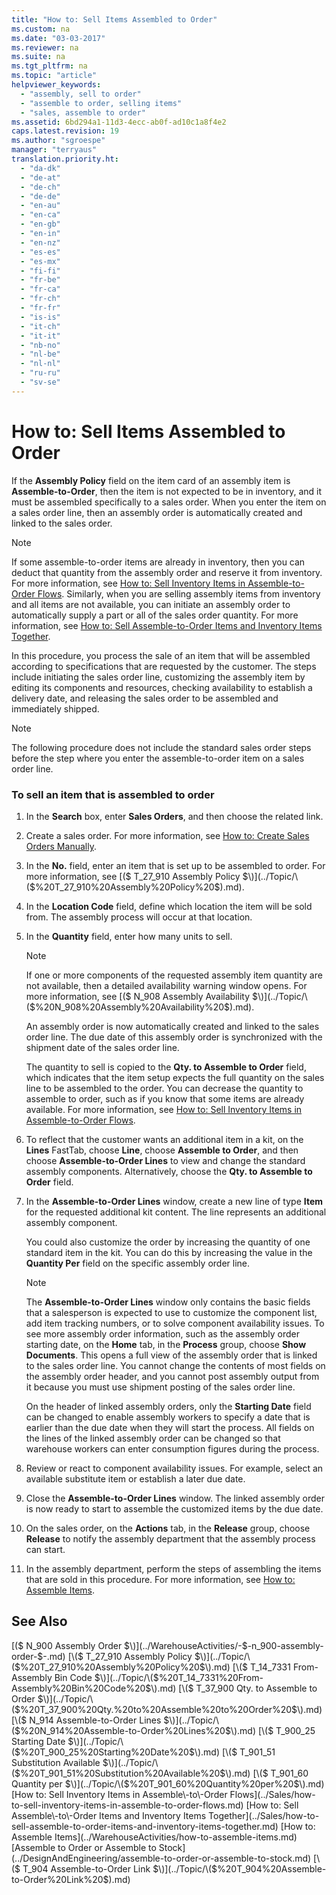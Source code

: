 ```yaml
---
title: "How to: Sell Items Assembled to Order"
ms.custom: na
ms.date: "03-03-2017"
ms.reviewer: na
ms.suite: na
ms.tgt_pltfrm: na
ms.topic: "article"
helpviewer_keywords: 
  - "assembly, sell to order"
  - "assemble to order, selling items"
  - "sales, assemble to order"
ms.assetid: 6bd294a1-11d3-4ecc-ab0f-ad10c1a8f4e2
caps.latest.revision: 19
ms.author: "sgroespe"
manager: "terryaus"
translation.priority.ht: 
  - "da-dk"
  - "de-at"
  - "de-ch"
  - "de-de"
  - "en-au"
  - "en-ca"
  - "en-gb"
  - "en-in"
  - "en-nz"
  - "es-es"
  - "es-mx"
  - "fi-fi"
  - "fr-be"
  - "fr-ca"
  - "fr-ch"
  - "fr-fr"
  - "is-is"
  - "it-ch"
  - "it-it"
  - "nb-no"
  - "nl-be"
  - "nl-nl"
  - "ru-ru"
  - "sv-se"
---
```

# How to: Sell Items Assembled to Order
If the **Assembly Policy** field on the item card of an assembly item is **Assemble\-to\-Order**, then the item is not expected to be in inventory, and it must be assembled specifically to a sales order. When you enter the item on a sales order line, then an assembly order is automatically created and linked to the sales order.  
  
> [!NOTE]  
>  If some assemble\-to\-order items are already in inventory, then you can deduct that quantity from the assembly order and reserve it from inventory. For more information, see [How to: Sell Inventory Items in Assemble\-to\-Order Flows](../Sales/how-to-sell-inventory-items-in-assemble-to-order-flows.md). Similarly, when you are selling assembly items from inventory and all items are not available, you can initiate an assembly order to automatically supply a part or all of the sales order quantity. For more information, see [How to: Sell Assemble\-to\-Order Items and Inventory Items Together](../Sales/how-to-sell-assemble-to-order-items-and-inventory-items-together.md).  
  
 In this procedure, you process the sale of an item that will be assembled according to specifications that are requested by the customer. The steps include initiating the sales order line, customizing the assembly item by editing its components and resources, checking availability to establish a delivery date, and releasing the sales order to be assembled and immediately shipped.  
  
> [!NOTE]  
>  The following procedure does not include the standard sales order steps before the step where you enter the assemble\-to\-order item on a sales order line.  
  
### To sell an item that is assembled to order  
  
1.  In the **Search** box, enter **Sales Orders**, and then choose the related link.  
  
2.  Create a sales order. For more information, see [How to: Create Sales Orders Manually](../Sales/how-to-create-sales-orders-manually.md).  
  
3.  In the **No.** field, enter an item that is set up to be assembled to order. For more information, see [\($ T\_27\_910 Assembly Policy $\)](../Topic/\($%20T_27_910%20Assembly%20Policy%20$\).md).  
  
4.  In the **Location Code** field, define which location the item will be sold from. The assembly process will occur at that location.  
  
5.  In the **Quantity** field, enter how many units to sell.  
  
    > [!NOTE]  
    >  If one or more components of the requested assembly item quantity are not available, then a detailed availability warning window opens. For more information, see [\($ N\_908 Assembly Availability $\)](../Topic/\($%20N_908%20Assembly%20Availability%20$\).md).  
  
     An assembly order is now automatically created and linked to the sales order line. The due date of this assembly order is synchronized with the shipment date of the sales order line.  
  
     The quantity to sell is copied to the **Qty. to Assemble to Order** field, which indicates that the item setup expects the full quantity on the sales line to be assembled to the order. You can decrease the quantity to assemble to order, such as if you know that some items are already available. For more information, see [How to: Sell Inventory Items in Assemble\-to\-Order Flows](../Sales/how-to-sell-inventory-items-in-assemble-to-order-flows.md).  
  
6.  To reflect that the customer wants an additional item in a kit, on the **Lines** FastTab, choose **Line**, choose **Assemble to Order**, and then choose **Assemble\-to\-Order Lines** to view and change the standard assembly components. Alternatively, choose the **Qty. to Assemble to Order** field.  
  
7.  In the **Assemble\-to\-Order Lines** window, create a new line of type **Item** for the requested additional kit content. The line represents an additional assembly component.  
  
     You could also customize the order by increasing the quantity of one standard item in the kit. You can do this by increasing the value in the **Quantity Per** field on the specific assembly order line.  
  
    > [!NOTE]  
    >  The **Assemble\-to\-Order Lines** window only contains the basic fields that a salesperson is expected to use to customize the component list, add item tracking numbers, or to solve component availability issues. To see more assembly order information, such as the assembly order starting date, on the **Home** tab, in the **Process** group, choose **Show Documents**. This opens a full view of the assembly order that is linked to the sales order line. You cannot change the contents of most fields on the assembly order header, and you cannot post assembly output from it because you must use shipment posting of the sales order line.  
    >   
    >  On the header of linked assembly orders, only the **Starting Date** field can be changed to enable assembly workers to specify a date that is earlier than the due date when they will start the process. All fields on the lines of the linked assembly order can be changed so that warehouse workers can enter consumption figures during the process.  
  
8.  Review or react to component availability issues. For example, select an available substitute item or establish a later due date.  
  
9. Close the **Assemble\-to\-Order Lines** window. The linked assembly order is now ready to start to assemble the customized items by the due date.  
  
10. On the sales order, on the **Actions** tab, in the **Release** group, choose **Release** to notify the assembly department that the assembly process can start.  
  
11. In the assembly department, perform the steps of assembling the items that are sold in this procedure. For more information, see [How to: Assemble Items](../WarehouseActivities/how-to-assemble-items.md).  
  
## See Also  
 [\($ N\_900 Assembly Order $\)](../WarehouseActivities/-$-n_900-assembly-order-$-.md)   
 [\($ T\_27\_910 Assembly Policy $\)](../Topic/\($%20T_27_910%20Assembly%20Policy%20$\).md)   
 [\($ T\_14\_7331 From\-Assembly Bin Code $\)](../Topic/\($%20T_14_7331%20From-Assembly%20Bin%20Code%20$\).md)   
 [\($ T\_37\_900 Qty. to Assemble to Order $\)](../Topic/\($%20T_37_900%20Qty.%20to%20Assemble%20to%20Order%20$\).md)   
 [\($ N\_914 Assemble\-to\-Order Lines $\)](../Topic/\($%20N_914%20Assemble-to-Order%20Lines%20$\).md)   
 [\($ T\_900\_25 Starting Date $\)](../Topic/\($%20T_900_25%20Starting%20Date%20$\).md)   
 [\($ T\_901\_51 Substitution Available $\)](../Topic/\($%20T_901_51%20Substitution%20Available%20$\).md)   
 [\($ T\_901\_60 Quantity per $\)](../Topic/\($%20T_901_60%20Quantity%20per%20$\).md)   
 [How to: Sell Inventory Items in Assemble\-to\-Order Flows](../Sales/how-to-sell-inventory-items-in-assemble-to-order-flows.md)   
 [How to: Sell Assemble\-to\-Order Items and Inventory Items Together](../Sales/how-to-sell-assemble-to-order-items-and-inventory-items-together.md)   
 [How to: Assemble Items](../WarehouseActivities/how-to-assemble-items.md)   
 [Assemble to Order or Assemble to Stock](../DesignAndEngineering/assemble-to-order-or-assemble-to-stock.md)   
 [\($ T\_904 Assemble\-to\-Order Link $\)](../Topic/\($%20T_904%20Assemble-to-Order%20Link%20$\).md)